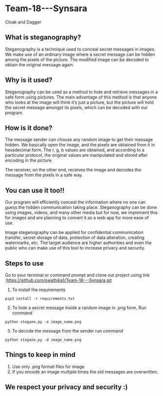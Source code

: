 # Team-18---Synsara
Cloak and Dagger


## What is steganography?

Steganography is a technique used to conceal secret messages in images. We make use of an ordinary image where a secret message can be hidden among the pixels of the picture. The modified image can be decoded to obtain the original message again.


## Why is it used?

Steganography can be used as a method to hide and retrieve messages in a safe form using pictures. The main advantage of this method is that anyone who looks at the image will think it’s just a picture, but the picture will hold the secret message amongst its pixels, which can be decoded with our program.

## How is it done?

The message sender can choose any random image to get their message hidden.
We basically open the image, and the pixels are obtained from it in hexadecimal form. The r, g, b values are obtained, and according to a particular protocol, the original values are manipulated and stored after encoding in the picture.

The receiver, on the other end, receives the image and decodes the message from the pixels in a safe way.

## You can use it too!!

Our program will efficiently conceal the information where no one can guess the hidden communication taking place. Steganography can be done using images, videos, and many other media but for now, we implement this for images and are planning to convert it as a web app for more ease of use.

Image steganography can be applied for confidential communication transfer, secret storage of data, protection of data alteration, creating watermarks, etc. 
The target audience are higher authorities and even the public who can make use of this tool to increase privacy and security.

## Steps to use

Go to your terminal or command prompt and clone out project using link :https://github.com/swathika1/Team-18---Synsara.git

1) To install the requirements
```
pip3 install -r requirements.txt
```
2) To hide a secret message inside a random image in .png form, Run command
```
python stegano.py -e image_name.png
```
3) To decode the message from the sender run command
```
python stegano.py -d image_name.png
```


## Things to keep in mind

1) Use only .png format files for image
2) If you encode an image multiple times the old messages are overwritten.

## We respect your privacy and security :)
















